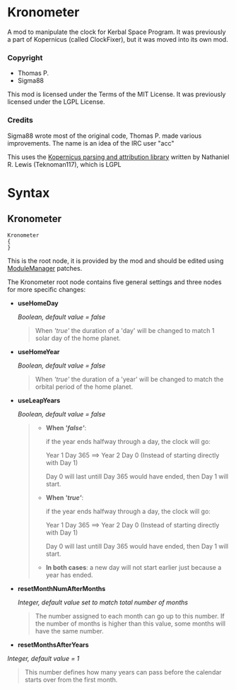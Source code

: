 # Kronometer
A mod to manipulate the clock for Kerbal Space Program. It was previously a part of Kopernicus (called ClockFixer), but it was moved into its own mod.

### Copyright
* Thomas P.
* Sigma88

This mod is licensed under the Terms of the MIT License. It was previously licensed under the LGPL License.

### Credits
Sigma88 wrote most of the original code, Thomas P. made various improvements. The name is an idea of the IRC user "acc"

This uses the [Kopernicus parsing and attribution library](https://github.com/Kopernicus/config-parser) written by Nathaniel R. Lewis (Teknoman117), which is LGPL


# Syntax

## Kronometer
```
Kronometer
{
}
```
This is the root node, it is provided by the mod and should be edited using [ModuleManager](http://forum.kerbalspaceprogram.com/index.php?/topic/50533-0/) patches.

The Kronometer root node contains five general settings and three nodes for more specific changes:

- **useHomeDay**

  *Boolean, default value = false*

  > When *'true'* the duration of a 'day' will be changed to match 1 solar day of the home planet.

- **useHomeYear**

  *Boolean, default value = false*

  > When *'true'* the duration of a 'year' will be changed to match the orbital period of the home planet.

- **useLeapYears**

  *Boolean, default value = false*

  >  - **When *'false'***:
  >
  >    if the year ends halfway through a day, the clock will go:
  >
  >    Year 1 Day 365   ==>   Year 2 Day 0    (Instead of starting directly with Day 1)
  >
  >    Day 0 will last untill Day 365 would have ended, then Day 1 will start.
  >
  >  - **When *'true'***:
  >
  >    if the year ends halfway through a day, the clock will go:
  >
  >    Year 1 Day 365   ==>   Year 2 Day 0    (Instead of starting directly with Day 1)
  >
  >    Day 0 will last untill Day 365 would have ended, then Day 1 will start.
  >
  >
  >  - **In both cases**: a new day will not start earlier just because a year has ended.
  >  

- **resetMonthNumAfterMonths**

  *Integer, default value set to match total number of months*
  
  > The number assigned to each month can go up to this number. If the number of months is higher than this value, some months will have the same number.
  
 - **resetMonthsAfterYears**
 
  *Integer, default value = 1*
 
  > This number defines how many years can pass before the calendar starts over from the first month.
 
 
 
 
 
 
 
 
 
 
 
 
